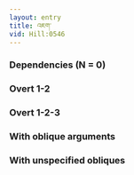 ```yaml
---
layout: entry
title: འཇག་
vid: Hill:0546
---
```

### Dependencies (N = 0)


### Overt 1-2


### Overt 1-2-3


### With oblique arguments


### With unspecified obliques
